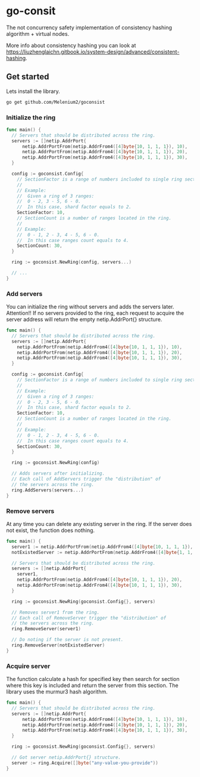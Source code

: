 # go-consit

The not concurrency safety implementation of consistency hashing algorithm +
virtual nodes.

More info about consistency hashing you can look at 
https://liuzhenglaichn.gitbook.io/system-design/advanced/consistent-hashing.

## Get started

Lets install the library.

```sh
go get github.com/Melenium2/goconsist
```

### Initialize the ring

```go
func main() {
  // Servers that should be distributed across the ring.
  servers := []netip.AddrPort{
	  netip.AddrPortFrom(netip.AddrFrom4([4]byte{10, 1, 1, 1}), 10),
	  netip.AddrPortFrom(netip.AddrFrom4([4]byte{10, 1, 1, 1}), 20),
	  netip.AddrPortFrom(netip.AddrFrom4([4]byte{10, 1, 1, 1}), 30),
  }

  config := goconsist.Config{
    // SectionFactor is a range of numbers included to single ring section.
    //
    // Example:
    //  Given a ring of 3 ranges:
    //  0 - 2, 3 - 5, 6 - 0.
    //  In this case, shard factor equals to 2.
    SectionFactor: 10,
    // SectionCount is a number of ranges located in the ring.
    //
    // Example:
    //  0 - 1, 2 - 3, 4 - 5, 6 - 0.
    //  In this case ranges count equals to 4.
    SectionCount: 30,
  }

  ring := goconsist.NewRing(config, servers...)

  // ...
}
```

### Add servers

You can initialize the ring without servers and adds the servers later.
Attention!! If no servers provided to the ring, each request to acquire 
the server address will return the empty netip.AddrPort{} structure.

```go
func main() {
  // Servers that should be distributed across the ring.
  servers := []netip.AddrPort{
    netip.AddrPortFrom(netip.AddrFrom4([4]byte{10, 1, 1, 1}), 10),
    netip.AddrPortFrom(netip.AddrFrom4([4]byte{10, 1, 1, 1}), 20),
    netip.AddrPortFrom(netip.AddrFrom4([4]byte{10, 1, 1, 1}), 30),
  }

  config := goconsist.Config{
    // SectionFactor is a range of numbers included to single ring section.
    //
    // Example:
    //  Given a ring of 3 ranges:
    //  0 - 2, 3 - 5, 6 - 0.
    //  In this case, shard factor equals to 2.
    SectionFactor: 10,
    // SectionCount is a number of ranges located in the ring.
    //
    // Example:
    //  0 - 1, 2 - 3, 4 - 5, 6 - 0.
    //  In this case ranges count equals to 4.
    SectionCount: 30,
  }

  ring := goconsist.NewRing(config)

  // Adds servers after initializing.
  // Each call of AddServers trigger the "distribution" of
  // the servers across the ring.
  ring.AddServers(servers...)
}
```

### Remove servers

At any time you can delete any existing server in the ring. If the server 
does not exist, the function does nothing. 

```go
func main() {
  server1 := netip.AddrPortFrom(netip.AddrFrom4([4]byte{10, 1, 1, 1}), 10)
  notExistedServer := netip.AddrPortFrom(netip.AddrFrom4([4]byte{1, 1, 1, 1}), 555)

  // Servers that should be distributed across the ring.
  servers := []netip.AddrPort{
    server1,
    netip.AddrPortFrom(netip.AddrFrom4([4]byte{10, 1, 1, 1}), 20),
    netip.AddrPortFrom(netip.AddrFrom4([4]byte{10, 1, 1, 1}), 30),
  }

  ring := goconsist.NewRing(goconsist.Config{}, servers)

  // Removes server1 from the ring.
  // Each call of RemoveServer trigger the "distribution" of
  // the servers across the ring.
  ring.RemoveServer(server1)

  // Do noting if the server is not present.
  ring.RemoveServer(notExistedServer)
}
```

### Acquire server 

The function calculate a hash for specified key then search for section
where this key is included and return the server from this section.
The library uses the murmur3 hash algorithm.

```go
func main() {
  // Servers that should be distributed across the ring.
  servers := []netip.AddrPort{
	  netip.AddrPortFrom(netip.AddrFrom4([4]byte{10, 1, 1, 1}), 10),
	  netip.AddrPortFrom(netip.AddrFrom4([4]byte{10, 1, 1, 1}), 20),
	  netip.AddrPortFrom(netip.AddrFrom4([4]byte{10, 1, 1, 1}), 30),
  }

  ring := goconsist.NewRing(goconsist.Config{}, servers)

  // Got server netip.AddrPort{} structure.
  server := ring.Acquire([]byte("any-value-you-provide"))
}
```
